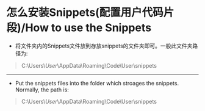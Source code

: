 # 怎么安装Snippets(配置用户代码片段)/How to use the Snippets
* 将文件夹内的Snippets文件放到存放snippets的文件夹即可。一般此文件夹路径为:
> C:\Users\\$User$\AppData\Roaming\Code\User\snippets
***
* Put the snippets files into the folder which stroages the snippets. Normally, the path is:
> C:\Users\\$User$\AppData\Roaming\Code\User\snippets
